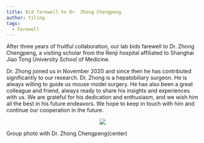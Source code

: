 ```yaml
---
title: Bid farewell to Dr. Zhong Chengpeng
author: Yiling
tags: 
  - Farewell
---
```


After three years of fruitful collaboration, our lab bids farewell to Dr. Zhong Chengpeng, a visiting scholar from the Renji hospital affiliated to Shanghai Jiao Tong University School of Medicine.

Dr. Zhong joined us in November 2020 and since then he has contributed significantly to our research. Dr. Zhong is a hepatobiliary surgeon. He is always willing to guide us mouse model surgery. He has also been a great colleague and friend, always ready to share his insights and experiences with us. We are grateful for his dedication and enthusiasm, and we wish him all the best in his future endeavors. We hope to keep in touch with him and continue our cooperation in the future.

<p align="center" width=60%>
    <img src="https://lh3.googleusercontent.com/pw/AIL4fc8HxRIogBWuzgmUzKSFLQaBczbaQkDaZdp_SkXHFNlYS0VTBq2X5oTQZlVV0lpsrHkVk1SuyvVfvroqUAtNjEwVY1wmqpHjaEjb0KVYkpNVfC02n8h0JrQTrP5p7uVQONRjaoZOtpfL9aaOdj5-HlWl=w1762-h1174-s-no">
    <figcaption>Group photo with Dr. Zhong Chengpeng(center)</figcaption>
</p>

